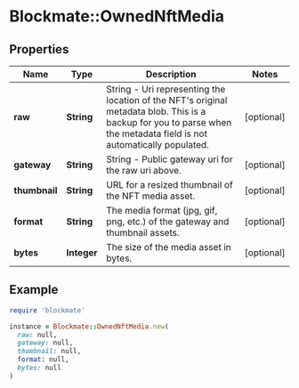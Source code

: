 # Blockmate::OwnedNftMedia

## Properties

| Name | Type | Description | Notes |
| ---- | ---- | ----------- | ----- |
| **raw** | **String** | String - Uri representing the location of the NFT&#39;s original metadata blob. This is a backup for you to parse when the metadata field is not automatically populated. | [optional] |
| **gateway** | **String** | String - Public gateway uri for the raw uri above. | [optional] |
| **thumbnail** | **String** | URL for a resized thumbnail of the NFT media asset. | [optional] |
| **format** | **String** | The media format (jpg, gif, png, etc.) of the gateway and thumbnail assets. | [optional] |
| **bytes** | **Integer** | The size of the media asset in bytes. | [optional] |

## Example

```ruby
require 'blockmate'

instance = Blockmate::OwnedNftMedia.new(
  raw: null,
  gateway: null,
  thumbnail: null,
  format: null,
  bytes: null
)
```

